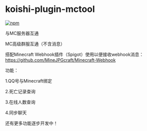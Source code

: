 # koishi-plugin-mctool

[![npm](https://img.shields.io/npm/v/koishi-plugin-mctool?style=flat-square)](https://www.npmjs.com/package/koishi-plugin-mctool)

与MC服务器互通

MC高级群服互通（不含消息）

搭配Minecraft Webhook插件（Spigot）使用以便接收webhook消息：https://github.com/MineJPGcraft/Minecraft-Webhook

功能：

1.QQ号与Minecraft绑定

2.死亡记录查询

3.在线人数查询

4.同步聊天

还有更多功能逐步开发中！